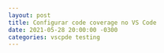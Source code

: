 ```yaml
---
layout: post
title: Configurar code coverage no VS Code
date: 2021-05-28 20:00:00 -0300
categories: vscpde testing 
---
```

